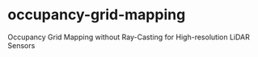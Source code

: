 # occupancy-grid-mapping
Occupancy Grid Mapping without Ray-Casting for High-resolution LiDAR Sensors
